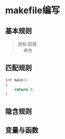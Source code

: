 makefile编写
===
基本规则<br>
---
> 目标:前提<br>
> &emsp; 命令<br>
>
匹配规则
---
```c 
int main()
{
	return 0;
}
```
隐含规则
---
变量与函数
---
